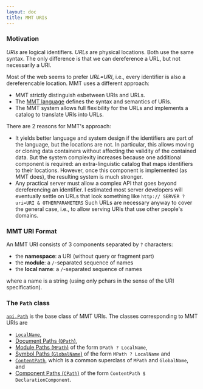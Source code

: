 ```yaml
---
layout: doc
title: MMT URIs
---
```



### Motivation

*URIs* are logical identifiers. *URLs* are physical locations. Both use the same syntax. The only difference is that we can dereference a URL, but not necessarily a URI.

Most of the web seems to prefer *URL=URI*, i.e., every identifier is also a dereferencable location.
MMT uses a different approach:

* MMT strictly distinguish esbetween URIs and URLs.
* The [MMT language](../language/) defines the syntax and semantics of URIs.
* The MMT system allows full flexibility for the URLs and implements a catalog to translate URIs into URLs.

There are 2 reasons for MMT's approach:

* It yields better language and system design if the identifiers are part of the language, but the locations are not. In particular, this allows moving or cloning data containers without affecting the validity of the contained data.
    But the system complexity increases because one additional component is required: an extra-linguistic catalog that maps identifiers to their locations. However, once this component is implemented (as MMT does), the resulting system is much stronger.
* Any practical server must allow a complex API that goes beyond dereferencing an identifier.
    I estimated most server developers will eventually settle on URLs that look something like `http:// SERVER ? uri=URI & OTHERPARAMETERS`
    Such URLs are necessary anyway to cover the general case, i.e., to allow serving URIs that use other people's domains.

### MMT URI Format
An MMT URI consists of 3 components separated by `?` characters:

* the **namespace**: a URI (without query or fragment part)
* the **module**: a `/`-separated sequence of names
* the **local name**: a `/`-separated sequence of names

where a name is a string (using only pchars in the sense of the URI specification).

### The `Path` class

[`api.Path`](http://kwarc.github.io/MMT/api/index.html#info.kwarc.mmt.api.Path) is the base class of MMT URIs. The classes corresponding to MMT URIs are 

* [`LocalName`](http://kwarc.github.io/MMT/api/index.html#info.kwarc.mmt.api.LocalName),
* [Document Paths (`DPath`)](http://kwarc.github.io/MMT/api/index.html#info.kwarc.mmt.api.DPath),
* [Module Paths (`MPath`)](http://kwarc.github.io/MMT/api/index.html#info.kwarc.mmt.api.MPath) of the form `DPath ? LocalName`,
* [Symbol Paths (`GlobalName`)](http://kwarc.github.io/MMT/api/index.html#info.kwarc.mmt.api.GlobalName) of the form `MPath ? LocalName` and 
* [`ContentPath`](http://kwarc.github.io/MMT/api/index.html#info.kwarc.mmt.api.ContentPath), which is a common superclass of `MPath` and `GlobalName`, and
* [Component Paths (`CPath`)](http://kwarc.github.io/MMT/api/index.html#info.kwarc.mmt.api.CPath) of the form `ContentPath $ DeclarationComponent`.
